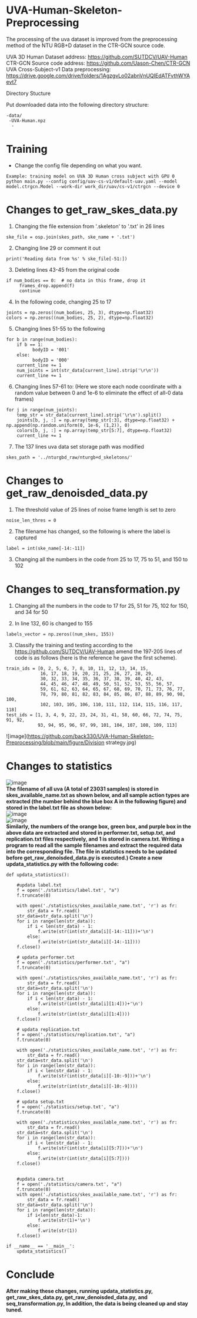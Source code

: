 # UVA-Human-Skeleton-Preprocessing
The processing of the uva dataset is improved from the preprocessing method of the NTU RGB+D dataset in the CTR-GCN source code.  

UVA 3D Human Dataset address: https://github.com/SUTDCV/UAV-Human  
CTR-GCN Source code address: https://github.com/Uason-Chen/CTR-GCN  
UVA Cross-Subject-v1 Data preprocessing: https://drive.google.com/drive/folders/1AgzgvLo02abnVnUQIEdATFvthWYAevt7

Directory Stucture

Put downloaded data into the following directory structure:
~~~
-data/
 -UVA-Human.npz
  -
~~~

# Training

+ Change the config file depending on what you want.
~~~
Example: training model on UVA 3D Human cross subject with GPU 0
python main.py --config config/uav-cs-v1/default-uav.yaml --model model.ctrgcn.Model --work-dir work_dir/uav/cs-v1/ctrgcn --device 0
~~~

# Changes to get_raw_skes_data.py
1. Changing the file extension from '.skeleton' to '.txt' in 26 lines
~~~
ske_file = osp.join(skes_path, ske_name + '.txt') 
~~~
2. Changing line 29 or comment it out
~~~
print('Reading data from %s' % ske_file[-51:]) 
~~~
3. Deleting lines 43-45 from the original code
~~~
if num_bodies == 0:  # no data in this frame, drop it
     frames_drop.append(f)
     continue
~~~
4. In the following code, changing 25 to 17
~~~
joints = np.zeros((num_bodies, 25, 3), dtype=np.float32)
colors = np.zeros((num_bodies, 25, 2), dtype=np.float32)
~~~
5. Changing lines 51-55 to the following
~~~
for b in range(num_bodies):
    if b == 1:
          bodyID = '001'
    else:
          bodyID = '000'
    current_line += 1
    num_joints = int(str_data[current_line].strip('\r\n')) 
    current_line += 1
~~~
6. Changing lines 57-61 to: (Here we store each node coordinate with a random value between 0 and 1e-6 to eliminate the effect of all-0 data frames)
~~~
for j in range(num_joints):
    temp_str = str_data[current_line].strip('\r\n').split()
    joints[b, j, :] = np.array(temp_str[:3], dtype=np.float32) + np.append(np.random.uniform(0, 1e-6, (1,2)), 0)
    colors[b, j, :] = np.array(temp_str[5:7], dtype=np.float32)
    current_line += 1
~~~
7. The 137 lines uva data set storage path was modified
~~~
skes_path = '../nturgbd_raw/nturgb+d_skeletons/'
~~~
# Changes to get_raw_denoisded_data.py
1. The threshold value of 25 lines of noise frame length is set to zero
~~~
noise_len_thres = 0
~~~
2. The filename has changed, so the following is where the label is captured
~~~
label = int(ske_name[-14:-11])
~~~
3. Changing all the numbers in the code from 25 to 17, 75 to 51, and 150 to 102
# Changes to seq_transformation.py
1. Changing all the numbers in the code to 17 for 25, 51 for 75, 102 for 150, and 34 for 50

2. In line 132, 60 is changed to 155
~~~
labels_vector = np.zeros((num_skes, 155))
~~~
3. Classify the training and testing according to the https://github.com/SUTDCV/UAV-Human amend the 197-205 lines of code is as follows (here is the reference he gave the first scheme).
~~~
train_ids = [0, 2, 5, 6, 7, 8, 10, 11, 12, 13, 14, 15, 
             16, 17, 18, 19, 20, 21, 25, 26, 27, 28, 29, 
             30, 32, 33, 34, 35, 36, 37, 38, 39, 40, 42, 43, 
             44, 45, 46, 47, 48, 49, 50, 51, 52, 53, 55, 56, 57, 
             59, 61, 62, 63, 64, 65, 67, 68, 69, 70, 71, 73, 76, 77,
             78, 79, 80, 81, 82, 83, 84, 85, 86, 87, 88, 89, 90, 98, 100, 
             102, 103, 105, 106, 110, 111, 112, 114, 115, 116, 117, 118]
test_ids = [1, 3, 4, 9, 22, 23, 24, 31, 41, 58, 60, 66, 72, 74, 75, 91, 92, 
            93, 94, 95, 96, 97, 99, 101, 104, 107, 108, 109, 113]
~~~
![image](https://github.com/back330/UVA-Human-Skeleton-Preprocessing/blob/main/figure/Division strategy.jpg)
# Changes to statistics
![image](https://github.com/back330/UVA-Human-Skeleton-Preprocessing/blob/main/figure/dir.jpg)  
**The filename of all uva (A total of 23031 samples) is stored in skes_available_name.txt as shown below, and all sample action types are extracted (the number behind the blue box A in the following figure) and stored in the label.txt file as shown below:**  
![image](https://github.com/back330/UVA-Human-Skeleton-Preprocessing/blob/main/figure/label.jpg)   
![image](https://github.com/back330/UVA-Human-Skeleton-Preprocessing/blob/main/figure/uva_source.jpg)  
**Similarly, the numbers of the orange box, green box, and purple box in the above data are extracted and stored in performer.txt, setup.txt, and replication.txt files respectively, and 1 is stored in camera.txt.
Writing a program to read all the sample filenames and extract the required data into the corresponding file. The file in statistics needs to be updated before get_raw_denoisded_data.py is executed.)
Create a new updata_statistics.py with the following code:**
~~~
def updata_statistics():

    #updata label.txt
    f = open('./statistics/label.txt', "a")
    f.truncate(0)

    with open('./statistics/skes_available_name.txt', 'r') as fr:
        str_data = fr.read()
    str_data=str_data.split('\n')
    for i in range(len(str_data)):
        if i < len(str_data) - 1:
            f.write(str(int(str_data[i][-14:-11]))+'\n')
        else:
            f.write(str(int(str_data[i][-14:-11])))
    f.close()

    # updata performer.txt
    f = open('./statistics/performer.txt', "a")
    f.truncate(0)

    with open('./statistics/skes_available_name.txt', 'r') as fr:
        str_data = fr.read()
    str_data=str_data.split('\n')
    for i in range(len(str_data)):
        if i < len(str_data) - 1:
            f.write(str(int(str_data[i][1:4]))+'\n')
        else:
            f.write(str(int(str_data[i][1:4])))
    f.close()

    # updata replication.txt
    f = open('./statistics/replication.txt', "a")
    f.truncate(0)

    with open('./statistics/skes_available_name.txt', 'r') as fr:
        str_data = fr.read()
    str_data=str_data.split('\n')
    for i in range(len(str_data)):
        if i < len(str_data) - 1:
            f.write(str(int(str_data[i][-10:-9]))+'\n')
        else:
            f.write(str(int(str_data[i][-10:-9])))
    f.close()

    # updata setup.txt
    f = open('./statistics/setup.txt', "a")
    f.truncate(0)

    with open('./statistics/skes_available_name.txt', 'r') as fr:
        str_data = fr.read()
    str_data=str_data.split('\n')
    for i in range(len(str_data)):
        if i < len(str_data) - 1:
            f.write(str(int(str_data[i][5:7]))+'\n')
        else:
            f.write(str(int(str_data[i][5:7])))
    f.close()


    #updata camera.txt
    f = open('./statistics/camera.txt', "a")
    f.truncate(0)
    with open('./statistics/skes_available_name.txt', 'r') as fr:
        str_data = fr.read()
    str_data=str_data.split('\n')
    for i in range(len(str_data)):
        if i<len(str_data)-1:
            f.write(str(1)+'\n')
        else:
            f.write(str(1))
    f.close()

if __name__ == '__main__':
    updata_statistics()
~~~
# Conclude
**After making these changes, running updata_statistics.py, get_raw_skes_data.py, get_raw_denoisded_data.py, and seq_transformation.py, In addition, the data is being cleaned up and stay tuned.**
